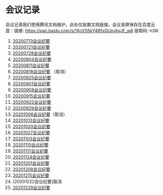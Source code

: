 # 会议记录

会议记录我们使用腾讯文档维护，此处仅放置文档链接。会议录屏保存在百度云盘：链接: https://pan.baidu.com/s/1XcVS5kY4BfxQUxybyJF_wA 提取码: h38i 

1. [20200713会议纪要](https://docs.qq.com/doc/DR0lTbW1Ca0JnaUp0)
1. [20200721会议纪要](https://docs.qq.com/doc/DR3hEU2dDbVlDY0dl)
1. [20200728会议纪要](https://docs.qq.com/doc/DR0VEa1FqY1ZzcnB0)
1. [20200804会议纪要](https://docs.qq.com/doc/DR2tXQUVQRURFbXRJ)
1. [20200811会议纪要](https://docs.qq.com/doc/DR1BXRVBVdmtSeUlT)
1. [20200818会议纪要](https://docs.qq.com/doc/DR1N6bWhwcE9YbGxn) （取消）
1. [20200825会议纪要](https://docs.qq.com/doc/DR2xka1lyWmNMQ2ds)
1. [20200901会议纪要](https://docs.qq.com/doc/DR3JOQkNwQ2FZcUlu) 
1. [20200908会议纪要](https://docs.qq.com/doc/DR3dwd0dsV0hraGVP)
1. [20200915会议纪要](https://docs.qq.com/doc/DR2JjanhHQ3V2dnFh)
1. [20200922会议纪要](https://docs.qq.com/doc/DR2tFQ0Z4Wkl4ZU1n)
1. [20200929会议纪要](https://docs.qq.com/doc/DS1lhb29OY0RqWGFt)
1. [20201006会议纪要](https://docs.qq.com/doc/DR0tQVEZNS0VxTmlO)（取消）
1. [20201013会议纪要](https://docs.qq.com/doc/DR2pvZHB6ZE92ZERi)
1. [20201020会议纪要](https://docs.qq.com/doc/DS3VVVERVeWVuTEJW)
1. [20201027会议纪要](https://docs.qq.com/doc/DR3JGRWttVWxiWXRo)
1. [20201103会议纪要](https://docs.qq.com/doc/DR3ZFUXNDRE5oTU5C)
1. [20201110会议纪要](https://docs.qq.com/doc/DR2pZUWdYUFpHckFv)
1. [20201117会议纪要](https://docs.qq.com/doc/DR0xsa0ZOU0ZsU0FR)
1. [20201124会议纪要](https://docs.qq.com/doc/DR2J2d2l4Q2Zac25m)
1. [20201201会议纪要](https://docs.qq.com/doc/DR1BES3NITnlDQ3pC)
1. [20201208会议纪要](https://docs.qq.com/doc/DR2ZBdU9wREhzdWNL)
1. [20201215会议纪要](https://docs.qq.com/doc/DR3N2T1lIZm5wa2ty)
1. [20201222会议纪要]取消
1. [20201229会议纪要](https://docs.qq.com/doc/DS1V4RXNCQnZWaWhW)